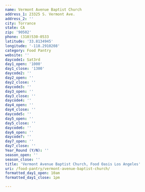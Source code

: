 ```yaml
---
name: Vermont Avenue Baptist Church
address_1: 23325 S. Vermont Ave.
address_2: ''
city: Torrance
state: CA
zip: '90502'
phone: (310)530-0533
latitude: '33.8134945'
longitude: '-118.2910208'
category: Food Pantry
website: ''
daycode1: Sat3rd
day1_open: '1000'
day1_close: '1300'
daycode2: ''
day2_open: ''
day2_close: ''
daycode3: ''
day3_open: ''
day3_close: ''
daycode4: ''
day4_open: ''
day4_close: ''
daycode5: ''
day5_open: ''
day5_close: ''
daycode6: ''
day6_open: ''
daycode7: ''
day7_open: ''
day7_close: ''
Year_Round (Y/N): ''
season_open: ''
season_close: ''
title: 'Vermont Avenue Baptist Church, Food Oasis Los Angeles'
uri: /food-pantry/vermont-avenue-baptist-church/
formatted_day1_open: 10am
formatted_day1_close: 1pm

---
```

